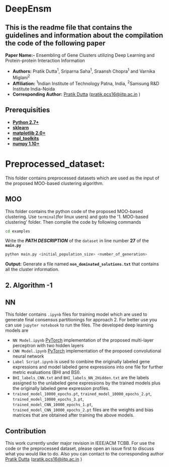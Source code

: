# DeepEnsm


## This is the readme file that contains the guidelines and information about the compilation the code of the following paper

**Paper Name:-** Ensembling of Gene Clusters utilizing Deep Learning and Protein-protein Interaction Information
* **Authors:** Pratik Dutta<sup>1</sup>, Sriparna Saha<sup>1</sup>, Sraansh Chopra<sup>1</sup> and Varnika Miglani<sup>2</sup>
* **Affiliation:** <sup>1</sup>Indian Institute of Technology Patna, India, <sup>2</sup>Samsung R&D Institute India-Noida
* **Corresponding Author:** [Pratik Dutta](http://www.iitp.ac.in/~pratik.pcs16/) (pratik.pcs16@iitp.ac.in ) 




## Prerequisities
* **[Python 2.7+](https://www.python.org/downloads/release/python-2713/)**
* **[sklearn](https://scikit-learn.org/stable/install.html)**
* **[matplotlib 2.0+](https://matplotlib.org/users/installing.html)**
* **[mpl_toolkits](https://matplotlib.org/2.0.2/mpl_toolkits/index.html)**
* **[numpy 1.10+](https://pypi.org/project/numpy/)**

# Preprocessed_dataset: 
This folder contains preprocessed datasets which are used as the input of the proposed MOO-based clustering algorithm.   


## MOO

This folder contains the python code of the proposed MOO-based clustering. Use `terminal`(for linux users) and goto the '1. MOO-based clustering' folder. Then complie the code by following commands

```bash
cd examples
```
Write the **_PATH DESCRIPTION_** of the `dataset` in line number **27** of the **`main.py`**


```bash
python main.py <initial_population_size> <number_of_generation>
```

**Output:** Generate a file named **`non_dominated_solutions.txt`** that contains all the cluster information.



## 2. Algorithm -1 



## NN
This folder contains `.ipynb` files for training model which are used to generate final consensus partitionings for approach 2. For better use you can use `jupyter notebook` to run the files. The developed deep learning models are

* `NN Model.ipynb`  [PyTorch](https://pytorch.org/) implementation of the proposed multi-layer perceptron with two hidden layers 
* `CNN Model.ipynb` [PyTorch](https://pytorch.org/) implementation of the proposed convolutional neural network
* `Label Script.ipynb` is used to combine the originally labeled gene expressions and model labeled gene expressions into one file for further metric evaluations (BHI and BSI). 
* `BHI_labels_CNN.txt` and `BHI_labels_NN_2Hidden.txt` are the labels assigned to the unlabeled gene expressions by the trained models plus the originally labeled gene expression profiles. 
* `trained_model_10000_epochs.pt`, `trained_model_10000_epochs_2.pt`, `trained_model_10000_epochs_3.pt`, `trained_model_CNN_10000_epochs_1.pt`, `trained_model_CNN_10000_epochs_2.pt` files are the weights and bias matrices that are obtained after training the above models.



## Contribution

This work currently under major revision in IEEE/ACM TCBB. For use the code or the preprocessed dataset, please open an issue first to discuss what you would like to do. Also you can contact to the corresponding author [Pratik Dutta](http://www.iitp.ac.in/~pratik.pcs16/) (pratik.pcs16@iitp.ac.in ) 
